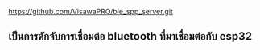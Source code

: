 https://github.com/VisawaPRO/ble_spp_server.git

## เป็นการดักจับการเชื่อมต่อ bluetooth ที่มาเชื่อมต่อกับ esp32
